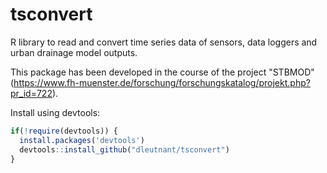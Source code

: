 # tsconvert
R library to read and convert time series data of sensors, data
    loggers and urban drainage model outputs.
    
This package has been developed in the course of the project "STBMOD" (https://www.fh-muenster.de/forschung/forschungskatalog/projekt.php?pr_id=722).

Install using devtools:

``` r
if(!require(devtools)) {
  install.packages('devtools')
  devtools::install_github("dleutnant/tsconvert")
}
```